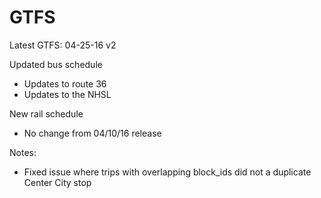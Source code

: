 # GTFS

Latest GTFS: 04-25-16 v2

Updated bus schedule
   * Updates to route 36
   * Updates to the NHSL

New rail schedule
   * No change from 04/10/16 release


Notes:
  * Fixed issue where trips with overlapping block_ids did not a duplicate Center City stop
